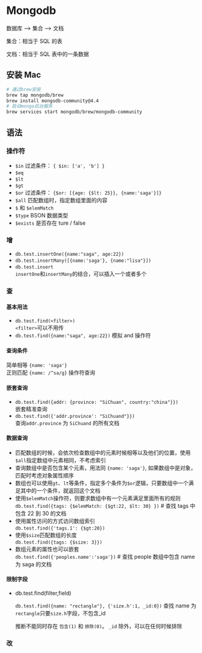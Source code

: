 # Mongodb

数据库 --> 集合 --> 文档

集合：相当于 SQL 的表

文档：相当于 SQL 表中的一条数据

## 安装 Mac

```zsh
# 通过brew安装
brew tap mongodb/brew
brew install mongodb-community@4.4
# 启动mongo后台服务
brew services start mongodb/brew/mongodb-community
```

## 语法

### 操作符

- `$in` 过滤条件： `{ $in: ['a', 'b'] }`
- `$eq`
- `$lt`
- `$gt`
- `$or` 过滤条件： `{$or: [{age: {$lt: 25}}, {name:'saga'}]}`
- `$all` 匹配数组时，指定数组里面的内容
- `$` 和 `$elemMatch`
- `$type` BSON 数据类型
- `$exists` 是否存在 ture / false

### 增

- `db.test.insertOne({name:"saga", age:22})`
- `db.test.insertMany([{name:'saga'}, {name:"lisa"}])`
- `db.test.insert`  
   `insertOne`和`insertMany`的结合，可以插入一个或者多个

### 查

#### 基本用法

- `db.test.find(<filter>)`  
  `<filter>`可以不用传
- `db.test.find({name:"saga", age:22})` 模拟 and 操作符

#### 查询条件

简单相等 `{name: 'saga'}`  
正则匹配 `{name: /^sa/g}`
操作符查询

#### 嵌套查询

- `db.test.find({addr: {province: "SiChuan", country:"china"}})`  
  嵌套精准查询
- `db.test.find({'addr.province': "SiChuand"}})`  
  查询`addr.province` 为 `SiChuand` 的所有文档

#### 数据查询

- 匹配数组的时候，会依次检查数组中的元素时候相等以及他们的位置，使用`$all`指定数组中元素相同，不考虑索引
- 查询数组中是否包含某个元素，用法同 `{name: 'saga'}`, 如果数组中是对象，匹配时考虑对象属性顺序
- 数组也可以使用`gt`、`lt`等条件，指定多个条件为`$or`逻辑，只要数组中一个满足其中的一个条件，就返回这个文档
- 使用`$elemMatch`操作符，则要求数组中有一个元素满足里面所有的规则  
   `db.test.find({tags: {$elemMatch: {$gt:22, $lt: 30} })` # 查找 tags 中包含 22 到 30 的文档
- 使用属性访问的方式访问数组索引  
   `db.test.find({'tags.1': {$gt:20})`
- 使用`$size`匹配数组的长度  
   `db.test.find({tags: {$size: 3}})`
- 数组元素的属性也可以嵌套  
   `db.test.find({'peoples.name':'saga'})` # 查找 people 数组中包含 name 为 saga 的文档

#### 限制字段

- db.test.find(filter,field)

  `db.test.find({name: "rectangle"}, {'size.h':1, _id:0})` 查找 name 为`rectangle`只要`size.h`字段，不包含\_id

  推断不能同时存在 `包含(1)` 和 `排除(0)`。 `_id` 除外，可以在任何时候排除

### 改
